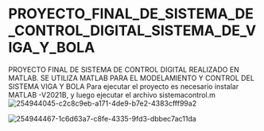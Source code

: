 # PROYECTO_FINAL_DE_SISTEMA_DE_CONTROL_DIGITAL_SISTEMA_DE_VIGA_Y_BOLA
PROYECTO FINAL DE SISTEMA DE CONTROL DIGITAL REALIZADO EN MATLAB. SE UTILIZA MATLAB PARA EL MODELAMIENTO Y CONTROL DEL SISTEMA VIGA Y BOLA 
Para ejecutar el proyecto es necesario instalar MATLAB -V2021B, y luego ejecutar el archivo sistemacontrol.m
![254944045-c2c8c9eb-a171-4de9-b7e2-4383cfff99a2](https://github.com/S3AN2/PROYECTO_FINAL_DE_SISTEMA_DE_CONTROL_DIGITAL_SISTEMA_DE_VIGA_Y_BOLA/assets/99769699/01b26c9a-31b6-40a5-9b25-c466a24fe91d)

![254944467-1c6d63a7-c8fe-4335-9fd3-dbbec7ac11da](https://github.com/S3AN2/PROYECTO_FINAL_DE_SISTEMA_DE_CONTROL_DIGITAL_SISTEMA_DE_VIGA_Y_BOLA/assets/99769699/4bf42246-8c9f-46a8-a569-694fafcb0423)
